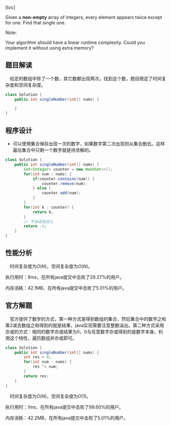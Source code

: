 [toc]

Given a **non-empty** array of integers, every element appears twice except for one. Find that single one.

Note:

Your algorithm should have a linear runtime complexity. Could you implement it without using extra memory?



## 题目解读

&emsp;给定的数组中除了一个数，其它数都出现两次。找到这个数，题目限定了时间复杂度和空间复杂度。

```java
class Solution {
    public int singleNumber(int[] nums) {

    }
}
```

## 程序设计

* 可以使用集合保存出现一次的数字，如果数字第二次出现则从集合删去。这样最后集合中只剩一个数字就是待求解的。

```java
class Solution {
    public int singleNumber(int[] nums) {
        Set<Integer> counter = new HashSet<>();
        for(int num : nums) {
            if(counter.contains(num)) {
                counter.remove(num);
            } else {
                counter.add(num);
            }
        }
        for(int k : counter) {
            return k;
        }
        // 不会走到这儿
        return -1;
    }
}
```

## 性能分析

&emsp;时间复杂度为$O(N)$，空间复杂度为$O(N)$。

执行用时：9ms，在所有java提交中击败了29.27%的用户。

内存消耗：42.1MB，在所有java提交中击败了5.01%的用户。

## 官方解题

&emsp;官方提供了数学的方式，第一种方式是得到数组的集合，然后集合中的数字之和乘2减去数组之和得到的就是结果，java实现需要注意整数溢出。第二种方式采用亦或的方式：相同的数字亦或结果为0，0与任意数字亦或得到的是数字本身。利用这个特性，遍历数组并亦或即可。

```java
class Solution {
    public int singleNumber(int[] nums) {
        int res = 0;
        for(int num : nums) {
            res ^= num;
        }
        return res;
    }
}
```

&emsp;时间复杂度为$O(N)$，空间复杂度为$O(1)$。

执行用时：1ms，在所有java提交中击败了99.60%的用户。

内存消耗：42.2MB，在所有java提交中击败了5.01%的用户。